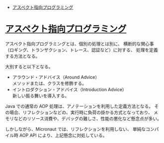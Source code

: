 <!-- toc -->
- [アスペクト指向プログラミング](https://docs.micronaut.io/latest/guide/index.html#aop)

# [アスペクト指向プログラミング](https://docs.micronaut.io/latest/guide/index.html#aop)
アスペクト指向プログラミングとは、個別の処理とは別に、
横断的な関心事（ロギング、トランザクション、トレース、認証など）に対する、
処理を定義する方法となる。

大別すると以下となる。

- アラウンド・アドバイス（Around Advice）  
  メソッドまたは、クラスを修飾する。
- イントロダクション・アドバイス（Introduction Advice）  
  新しい振る舞いを導入する。

Java での通常の AOP 処理は、アノテーションを利用した定義方法となる。
その場合、リフレクションなどの、実行時に負荷の掛かる方式となっており、
メモリなどのリソース消費や、デバッグの難しさ、性能の悪化など懸念点が多い。

しかしながら、Micronaut では、リフレクションを利用しない、
単純なコンパイル時 AOP API により、上記懸念に対処している。


